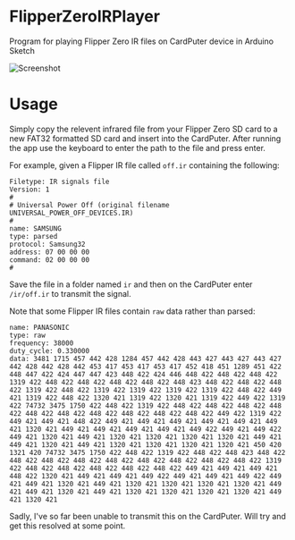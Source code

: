 # FlipperZeroIRPlayer
Program for playing Flipper Zero IR files on CardPuter device in Arduino Sketch

![Screenshot](https://github.com/James-P-D/FlipperZeroIRPlayer/blob/main/screenshot.gif)

# Usage

Simply copy the relevent infrared file from your Flipper Zero SD card to a new FAT32 formatted SD card and insert into the CardPuter. After running the app use the keyboard to enter the path to the file and press enter.

For example, given a Flipper IR file called `off.ir` containing the following:

```
Filetype: IR signals file
Version: 1
# 
# Universal Power Off (original filename UNIVERSAL_POWER_OFF_DEVICES.IR)
#
name: SAMSUNG
type: parsed
protocol: Samsung32
address: 07 00 00 00
command: 02 00 00 00
# 
```

Save the file in a folder named `ir` and then on the CardPuter enter `/ir/off.ir` to transmit the signal.

Note that some Flipper IR files contain `raw` data rather than parsed:

```
name: PANASONIC
type: raw
frequency: 38000
duty_cycle: 0.330000
data: 3481 1715 457 442 428 1284 457 442 428 443 427 443 427 443 427 442 428 442 428 442 453 417 453 417 453 417 452 418 451 1289 451 422 448 447 422 424 447 447 423 448 422 424 446 448 422 448 422 448 422 1319 422 448 422 448 422 448 422 448 422 448 423 448 422 448 422 448 422 1319 422 448 422 1319 422 1319 422 1319 422 1319 422 448 422 449 421 1319 422 448 422 1320 421 1319 422 1320 421 1319 422 449 422 1319 422 74732 3475 1750 422 448 422 1319 422 448 422 448 422 448 422 448 422 448 422 448 422 448 422 448 422 448 422 448 422 449 422 1319 422 449 421 449 421 448 422 449 421 449 421 449 421 449 421 449 421 449 421 1320 421 449 421 449 421 449 421 449 421 449 422 449 421 449 422 449 421 1320 421 449 421 1320 421 1320 421 1320 421 1320 421 449 421 449 421 1320 421 449 421 1320 421 1320 421 1320 421 1320 421 450 420 1321 420 74732 3475 1750 422 448 422 1319 422 448 422 448 423 448 422 448 422 448 422 448 422 448 422 448 422 448 422 448 422 448 422 1319 422 448 422 448 422 448 422 448 422 448 422 449 421 449 421 449 421 448 422 1320 421 449 421 449 421 449 422 449 421 449 421 449 422 449 421 449 421 1320 421 449 421 1320 421 1320 421 1320 421 1320 421 449 421 449 421 1320 421 449 421 1320 421 1320 421 1320 421 1320 421 449 421 1320 421
```

Sadly, I've so far been unable to transmit this on the CardPuter. Will try and get this resolved at some point.